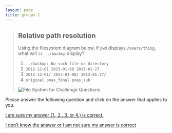 ```yaml
---
layout: page
title: groups-1
---
```



> ## Relative path resolution
> 
> Using the filesystem diagram below, if `pwd` displays `/Users/thing`,
> what will `ls ../backup` display?
> 
> 1.  `../backup: No such file or directory`
> 2.  `2012-12-01 2013-01-08 2013-01-27`
> 3.  `2012-12-01/ 2013-01-08/ 2013-01-27/`
> 4.  `original pnas_final pnas_sub`
> 
> ![File System for Challenge Questions](../fig/filesystem-challenge.svg)



Please answer the following question and click on the answer that applies to you.

[I am sure my answer (1., 2., 3. or 4.) is correct.](http://www.datacarpentry.org/shell-genomics/decision2/)

[I don’t know the answer or I am not sure my answer is correct](http://www.datacarpentry.org/shell-genomics/decision4/)
